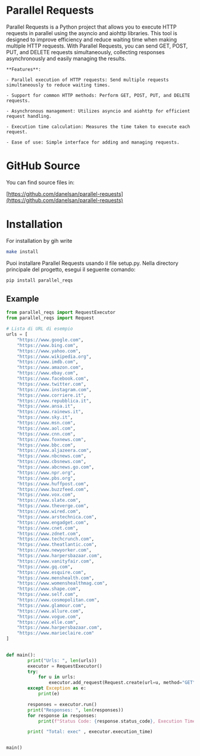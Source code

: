 # Parallel Requests

Parallel Requests is a Python project that allows you to execute HTTP requests in parallel using the asyncio and aiohttp libraries. This tool is designed to improve efficiency and reduce waiting time when making multiple HTTP requests. With Parallel Requests, you can send GET, POST, PUT, and DELETE requests simultaneously, collecting responses asynchronously and easily managing the results.

    **Features**:

    - Parallel execution of HTTP requests: Send multiple requests simultaneously to reduce waiting times.

    - Support for common HTTP methods: Perform GET, POST, PUT, and DELETE requests.

    - Asynchronous management: Utilizes asyncio and aiohttp for efficient request handling.

    - Execution time calculation: Measures the time taken to execute each request.

    - Ease of use: Simple interface for adding and managing requests.


# GitHub Source

You can find source files in:

[https://github.com/danelsan/parallel-requests](https://github.com/danelsan/parallel-requests)

# Installation

For installation by gih write

```bash
make install
```

Puoi installare Parallel Requests usando il file setup.py. Nella directory principale del progetto, esegui il seguente comando:

```python
pip install parallel_reqs
```

## Example

```python
from parallel_reqs import RequestExecutor 
from parallel_reqs import Request

# Lista di URL di esempio
urls = [
    "https://www.google.com",
    "https://www.bing.com",
    "https://www.yahoo.com",
    "https://www.wikipedia.org",
    "https://www.imdb.com",
    "https://www.amazon.com",
    "https://www.ebay.com",
    "https://www.facebook.com",
    "https://www.twitter.com",
    "https://www.instagram.com",
    "https://www.corriere.it",
    "https://www.repubblica.it",
    "https://www.ansa.it",
    "https://www.rainews.it",
    "https://www.sky.it",
    "https://www.msn.com",
    "https://www.aol.com",
    "https://www.cnn.com",
    "https://www.foxnews.com",
    "https://www.bbc.com",
    "https://www.aljazeera.com",
    "https://www.nbcnews.com",
    "https://www.cbsnews.com",
    "https://www.abcnews.go.com",
    "https://www.npr.org",
    "https://www.pbs.org",
    "https://www.huffpost.com",
    "https://www.buzzfeed.com",
    "https://www.vox.com",
    "https://www.slate.com",
    "https://www.theverge.com",
    "https://www.wired.com",
    "https://www.arstechnica.com",
    "https://www.engadget.com",
    "https://www.cnet.com",
    "https://www.zdnet.com",
    "https://www.techcrunch.com",
    "https://www.theatlantic.com",
    "https://www.newyorker.com",
    "https://www.harpersbazaar.com",
    "https://www.vanityfair.com",
    "https://www.gq.com",
    "https://www.esquire.com",
    "https://www.menshealth.com",
    "https://www.womenshealthmag.com",
    "https://www.shape.com",
    "https://www.self.com",
    "https://www.cosmopolitan.com",
    "https://www.glamour.com",
    "https://www.allure.com",
    "https://www.vogue.com",
    "https://www.elle.com",
    "https://www.harpersbazaar.com",
    "https://www.marieclaire.com"
]

                                                                                   
def main():
        print("Urls: ", len(urls))
        executor = RequestExecutor()       
        try:
            for u in urls:
                executor.add_request(Request.create(url=u, method="GET"))
        except Exception as e:    
            print(e)

        responses = executor.run()
        print("Responses: ", len(responses))
        for response in responses: 
            print(f"Status Code: {response.status_code}, Execution Time: {response.execution_time} sec") 

        print( "Total: exec" , executor.execution_time)


main()
```

